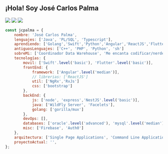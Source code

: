 <h2> 
    ¡Hola! Soy José Carlos Palma
</h2>
<p>
<img src="https://img.shields.io/badge/version-v38.6%20stable-orange">
<img src="https://img.shields.io/badge/build%20life-passing-green">
<img src="https://img.shields.io/badge/tests%20life-5%20passed%2C%202%20failed%2C%201%20skipped-red">
</p>

```javascript
const jcpalma = {
    nombre: 'José Carlos Palma',
    lenguajes: ['Java', 'PL/SQL', 'Typescript'],
    aprendiendo: ['Golang','Swift','Python','Angular','ReactJS','Flutter/Dart']
    antiguosLenguajes: ['C++', 'PHP', 'Python', 'sh']
    sobreMi: ['Coordinador Data Warehouse', 'Me encanta codificar/nerdear', 'Desarrollo Web/Aplicaciones', 'Música/Películas'],
    tecnologías: {
        movil: ['Swift'.level('basic'), 'Flutter'.level('basic')],
        frontEnd: {
            framework: ['Angular'.level('median')],
            // librerias: ['ReactJS']
            util: ['NgRx','RxJs']
            css: ['bootstrap']
        },
        backEnd: {
            js: ['node', 'express','NestJS'.level('basic')],
            java: ['WildFly Server', 'Facelets'],
            golang: ['gorilla/mux']
        },
        devOps: [],
        databases: ['oracle'.level('advanced'), 'mysql'.level('median'), 'mongodb'.level('basic')],
        misc: ['Firebase', 'Auth0']
    },
    arquitectura: ['Single Page Applications', 'Command Line Application', 'Desktop Application'],
    proyectoActual: '',
};
```

<!--
**jcpalma/jcpalma** is a ✨ _special_ ✨ repository because its `README.md` (this file) appears on your GitHub profile.

Here are some ideas to get you started:

- 🔭 I’m currently working on ...
- 🌱 I’m currently learning ...
- 👯 I’m looking to collaborate on ...
- 🤔 I’m looking for help with ...
- 💬 Ask me about ...
- 📫 How to reach me: ...
- 😄 Pronouns: ...
- ⚡ Fun fact: ...
-->
